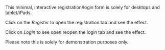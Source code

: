 This minimal, interactive registration/login form is solely for desktops and tablet/iPads.

Click on the _Register_ to open the registration tab and see the effect.

Click on _Login_ to see open reopen the login tab and see the effect.

Please note this is solely for demonstration purposes only.
